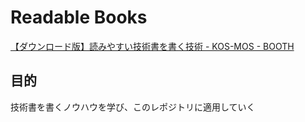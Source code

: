 # Readable Books

[【ダウンロード版】読みやすい技術書を書く技術 - KOS-MOS - BOOTH](https://booth.pm/ja/items/1564937)

## 目的

技術書を書くノウハウを学び、このレポジトリに適用していく
